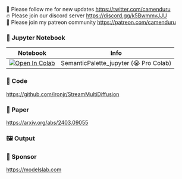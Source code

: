 🐣 Please follow me for new updates https://twitter.com/camenduru <br />
🔥 Please join our discord server https://discord.gg/k5BwmmvJJU <br />
🥳 Please join my patreon community https://patreon.com/camenduru <br />

### 🍊 Jupyter Notebook

| Notebook | Info
| --- | --- |
[![Open In Colab](https://colab.research.google.com/assets/colab-badge.svg)](https://colab.research.google.com/github/camenduru/SemanticPalette-jupyter/blob/main/SemanticPalette_jupyter.ipynb) | SemanticPalette_jupyter (😭 Pro Colab)

### 🧬 Code
https://github.com/ironjr/StreamMultiDiffusion

### 📄 Paper
https://arxiv.org/abs/2403.09055

### 🖼 Output


### 🏢 Sponsor
https://modelslab.com
